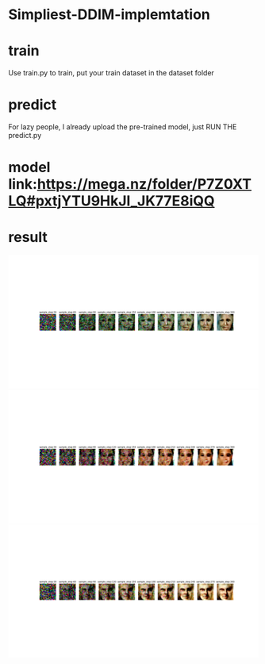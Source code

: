 # Simpliest-DDIM-implemtation
# train
Use train.py to train, put your train dataset in the dataset folder
# predict
For lazy people, I already upload the pre-trained model, just RUN THE predict.py
# model link:https://mega.nz/folder/P7Z0XTLQ#pxtjYTU9HkJI_JK77E8iQQ
# result
![image](sampler/01.png)
![image](sampler/02.png)
![image](sampler/03.png)
